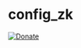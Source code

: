 # config_zk
[![Donate](https://img.shields.io/badge/Donate-PayPal-green.svg)](https://www.paypal.com/webapps/billing/plans/subscribe?plan_id=P-61V091947G588672JMFFNZ6Q)
